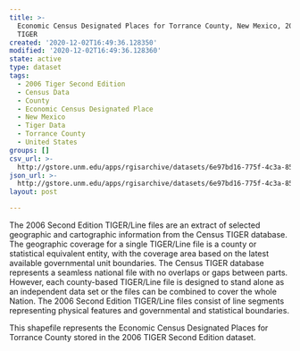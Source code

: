 ```yaml
---
title: >-
  Economic Census Designated Places for Torrance County, New Mexico, 2006se
  TIGER
created: '2020-12-02T16:49:36.128350'
modified: '2020-12-02T16:49:36.128360'
state: active
type: dataset
tags:
  - 2006 Tiger Second Edition
  - Census Data
  - County
  - Economic Census Designated Place
  - New Mexico
  - Tiger Data
  - Torrance County
  - United States
groups: []
csv_url: >-
  http://gstore.unm.edu/apps/rgisarchive/datasets/6e97bd16-775f-4c3a-8538-e26d94f20fbe/tgr2006se_torr_placeec.derived.csv
json_url: >-
  http://gstore.unm.edu/apps/rgisarchive/datasets/6e97bd16-775f-4c3a-8538-e26d94f20fbe/tgr2006se_torr_placeec.derived.json
layout: post

---
```

The 2006 Second Edition TIGER/Line files are an extract of selected geographic and cartographic information from the Census TIGER database.  The geographic coverage for a single TIGER/Line file is a county or statistical equivalent entity, with the coverage area based on the latest available governmental unit boundaries. The Census TIGER database represents a seamless national file with no overlaps or gaps between parts.  However, each county-based TIGER/Line file is designed to stand alone as an independent data set or the files can be combined to cover the whole Nation.  The 2006 Second Edition  TIGER/Line files consist of line segments representing physical features and governmental and statistical boundaries.  

This shapefile represents the Economic Census Designated Places for Torrance County stored in the 2006 TIGER Second Edition dataset.
